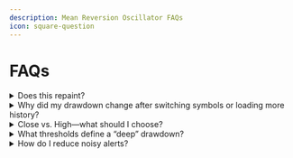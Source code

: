 ```yaml
---
description: Mean Reversion Oscillator FAQs
icon: square-question
---
```


# FAQs

<details>

<summary>Does this repaint?</summary>

No. The series is based on a running maximum (ATH) and current price. It will update intra-bar as price moves (like any real-time series), then fix at bar close. There is no look-ahead.

</details>

<details>

<summary>Why did my drawdown change after switching symbols or loading more history?</summary>

ATH is computed from the first available bar on your chart. Different symbols/exchanges or added history can reveal an earlier/higher ATH, changing the baseline. Use the feed with the most complete history for consistency.

</details>

<details>

<summary>Close vs. High—what should I choose?</summary>

Close anchors ATH to settled prices (more conservative, fewer false peaks). High includes wicks, catching fleeting spikes—useful for identifying maximum extremes but more sensitive to noise.

</details>

<details>

<summary>What thresholds define a “deep” drawdown?</summary>

There’s no universal rule. Many high-volatility assets historically see −60% to −80% during major cycles, but you should calibrate bands to your asset class and risk model.

</details>

<details>

<summary>How do I reduce noisy alerts?</summary>

Set alerts to Once per bar close, use a higher timeframe, add a small EMA smoothing length (e.g., 3–8), or widen your alert band (e.g., −72% to −78% instead of −70% to −80%).

</details>
